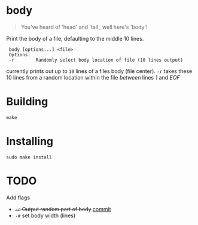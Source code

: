 body
===================
> You've heard of 'head' and 'tail', well here's 'body'!

Print the body of a file, defaulting to the middle 10 lines.


```
 body [options...] <file>
 Options:
 -r        Randomly select body location of file (10 lines output)
```

currently prints out up to `10` lines of a files body (file center). `-r` takes these 10 lines from a random location within the file _between_ lines *1* and *EOF*  

Building
===================
`make`

Installing
===================
`sudo make install`
 
TODO
===================
Add flags
- ~~`-r` Output random part of body~~  [commit](https://github.com/jelsdon/body/commit/821e0e738ac4b8c342273a744f6cdaa78f9b06d5#diff-d2a906635104318d0d2da63cc2f15ea4 "commit")
- `-#` set body width (lines)


